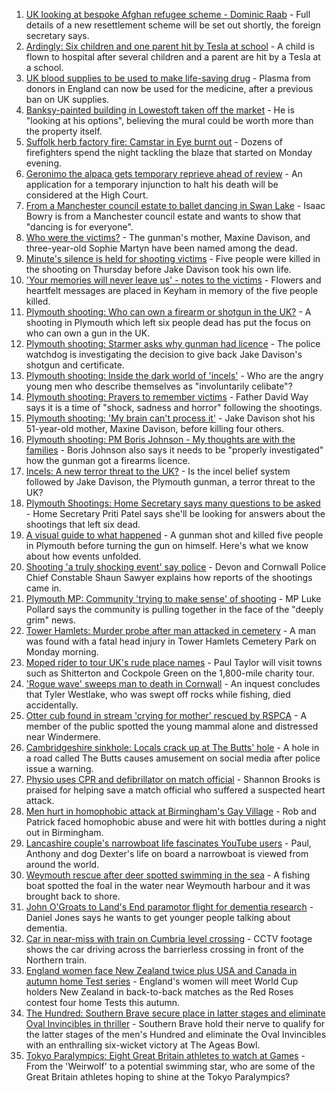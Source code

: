 1. [UK looking at bespoke Afghan refugee scheme - Dominic Raab](https://www.bbc.co.uk/news/uk-58238490) - Full details of a new resettlement scheme will be set out shortly, the foreign secretary says.
2. [Ardingly: Six children and one parent hit by Tesla at school](https://www.bbc.co.uk/news/uk-england-sussex-58234999) - A child is flown to hospital after several children and a parent are hit by a Tesla at a school.
3. [UK blood supplies to be used to make life-saving drug](https://www.bbc.co.uk/news/health-58229083) - Plasma from donors in England can now be used for the medicine, after a previous ban on UK supplies.
4. [Banksy-painted building in Lowestoft taken off the market](https://www.bbc.co.uk/news/uk-england-suffolk-58231399) - He is "looking at his options", believing the mural could be worth more than the property itself.
5. [Suffolk herb factory fire: Camstar in Eye burnt out](https://www.bbc.co.uk/news/uk-england-suffolk-58240704) - Dozens of firefighters spend the night tackling the blaze that started on Monday evening.
6. [Geronimo the alpaca gets temporary reprieve ahead of review](https://www.bbc.co.uk/news/uk-england-gloucestershire-58241387) - An application for a temporary injunction to halt his death will be considered at the High Court.
7. [From a Manchester council estate to ballet dancing in Swan Lake](https://www.bbc.co.uk/news/uk-england-manchester-58206917) - Isaac Bowry is from a Manchester council estate and wants to show that "dancing is for everyone".
8. [Who were the victims?](https://www.bbc.co.uk/news/uk-58202760) - The gunman's mother, Maxine Davison, and three-year-old Sophie Martyn have been named among the dead.
9. [Minute's silence is held for shooting victims](https://www.bbc.co.uk/news/uk-england-devon-58228401) - Five people were killed in the shooting on Thursday before Jake Davison took his own life.
10. ['Your memories will never leave us' - notes to the victims](https://www.bbc.co.uk/news/uk-england-devon-58229935) - Flowers and heartfelt messages are placed in Keyham in memory of the five people killed.
11. [Plymouth shooting: Who can own a firearm or shotgun in the UK?](https://www.bbc.co.uk/news/uk-58198857) - A shooting in Plymouth which left six people dead has put the focus on who can own a gun in the UK.
12. [Plymouth shooting: Starmer asks why gunman had licence](https://www.bbc.co.uk/news/uk-england-devon-58209726) - The police watchdog is investigating the decision to give back Jake Davison's shotgun and certificate.
13. [Plymouth shooting: Inside the dark world of 'incels'](https://www.bbc.co.uk/news/blogs-trending-44053828) - Who are the angry young men who describe themselves as "involuntarily celibate"?
14. [Plymouth shooting: Prayers to remember victims](https://www.bbc.co.uk/news/uk-58219415) - Father David Way says it is a time of "shock, sadness and horror" following the shootings.
15. [Plymouth shooting: 'My brain can't process it'](https://www.bbc.co.uk/news/uk-58216615) - Jake Davison shot his 51-year-old mother, Maxine Davison, before killing four others.
16. [Plymouth shooting: PM Boris Johnson - My thoughts are with the families](https://www.bbc.co.uk/news/uk-58207986) - Boris Johnson also says it needs to be "properly investigated" how the gunman got a firearms licence.
17. [Incels: A new terror threat to the UK?](https://www.bbc.co.uk/news/uk-58207064) - Is the incel belief system followed by Jake Davison, the Plymouth gunman, a terror threat to the UK?
18. [Plymouth Shootings: Home Secretary says many questions to be asked](https://www.bbc.co.uk/news/uk-58200691) - Home Secretary Priti Patel says she'll be looking for answers about the shootings that left six dead.
19. [A visual guide to what happened](https://www.bbc.co.uk/news/uk-england-devon-58200336) - A gunman shot and killed five people in Plymouth before turning the gun on himself. Here's what we know about how events unfolded.
20. [Shooting 'a truly shocking event' say police](https://www.bbc.co.uk/news/uk-58198081) - Devon and Cornwall Police Chief Constable Shaun Sawyer explains how reports of the shootings came in.
21. [Plymouth MP: Community 'trying to make sense' of shooting](https://www.bbc.co.uk/news/uk-58198078) - MP Luke Pollard says the community is pulling together in the face of the "deeply grim" news.
22. [Tower Hamlets: Murder probe after man attacked in cemetery](https://www.bbc.co.uk/news/uk-england-london-58241313) - A man was found with a fatal head injury in Tower Hamlets Cemetery Park on Monday morning.
23. [Moped rider to tour UK's rude place names](https://www.bbc.co.uk/news/uk-england-58229967) - Paul Taylor will visit towns such as Shitterton and Cockpole Green on the 1,800-mile charity tour.
24. ['Rogue wave' sweeps man to death in Cornwall](https://www.bbc.co.uk/news/uk-england-cornwall-58232665) - An inquest concludes that Tyler Westlake, who was swept off rocks while fishing, died accidentally.
25. [Otter cub found in stream 'crying for mother' rescued by RSPCA](https://www.bbc.co.uk/news/uk-england-cumbria-58236045) - A member of the public spotted the young mammal alone and distressed near Windermere.
26. [Cambridgeshire sinkhole: Locals crack up at The Butts' hole](https://www.bbc.co.uk/news/uk-england-cambridgeshire-58172334) - A hole in a road called The Butts causes amusement on social media after police issue a warning.
27. [Physio uses CPR and defibrillator on match official](https://www.bbc.co.uk/news/uk-england-south-yorkshire-58228519) - Shannon Brooks is praised for helping save a match official who suffered a suspected heart attack.
28. [Men hurt in homophobic attack at Birmingham's Gay Village](https://www.bbc.co.uk/news/uk-england-birmingham-58237076) - Rob and Patrick faced homophobic abuse and were hit with bottles during a night out in Birmingham.
29. [Lancashire couple's narrowboat life fascinates YouTube users](https://www.bbc.co.uk/news/uk-england-lancashire-58171880) - Paul, Anthony and dog Dexter's life on board a narrowboat is viewed from around the world.
30. [Weymouth rescue after deer spotted swimming in the sea](https://www.bbc.co.uk/news/uk-england-dorset-58232477) - A fishing boat spotted the foal in the water near Weymouth harbour and it was brought back to shore.
31. [John O'Groats to Land's End paramotor flight for dementia research](https://www.bbc.co.uk/news/uk-england-norfolk-58220591) - Daniel Jones says he wants to get younger people talking about dementia.
32. [Car in near-miss with train on Cumbria level crossing](https://www.bbc.co.uk/news/uk-england-cumbria-58202029) - CCTV footage shows the car driving across the barrierless crossing in front of the Northern train.
33. [England women face New Zealand twice plus USA and Canada in autumn home Test series](https://www.bbc.co.uk/sport/rugby-union/58241201) - England's women will meet World Cup holders New Zealand in back-to-back matches as the Red Roses contest four home Tests this autumn.
34. [The Hundred: Southern Brave secure place in latter stages and eliminate Oval Invincibles in thriller](https://www.bbc.co.uk/sport/cricket/58235014) - Southern Brave hold their nerve to qualify for the latter stages of the men's Hundred and eliminate the Oval Invincibles with an enthralling six-wicket victory at The Ageas Bowl.
35. [Tokyo Paralympics: Eight Great Britain athletes to watch at Games](https://www.bbc.co.uk/sport/disability-sport/58126396) - From the 'Weirwolf' to a potential swimming star, who are some of the Great Britain athletes hoping to shine at the Tokyo Paralympics?
